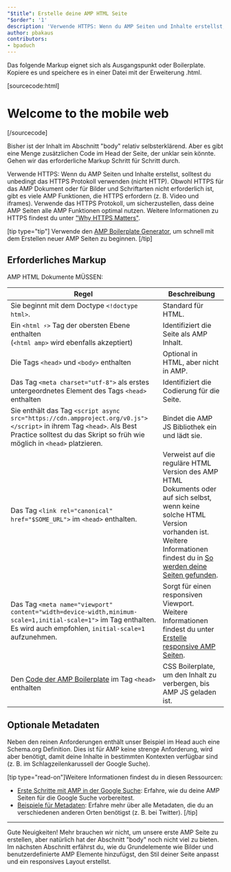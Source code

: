 ```yaml
---
"$title": Erstelle deine AMP HTML Seite
"$order": '1'
description: 'Verwende HTTPS: Wenn du AMP Seiten und Inhalte erstellst, solltest du unbedingt das HTTPS Protokoll verwenden (nicht HTTP). Obwohl HTTPS für das AMP Dokument oder für …'
author: pbakaus
contributors:
- bpaduch
---
```


Das folgende Markup eignet sich als Ausgangspunkt oder Boilerplate. Kopiere es und speichere es in einer Datei mit der Erweiterung .html.

[sourcecode:html]
<!doctype html>
<html amp lang="en">
  <head>
    <meta charset="utf-8">
    <script async src="https://cdn.ampproject.org/v0.js"></script>
    <title>Hello, AMPs</title>
    <link rel="canonical" href="{{doc.url}}">
    <meta name="viewport" content="width=device-width">
    <script type="application/ld+json">
      {
        "@context": "http://schema.org",
        "@type": "NewsArticle",
        "headline": "Open-source framework for publishing content",
        "datePublished": "2015-10-07T12:02:41Z",
        "image": [
          "logo.jpg"
        ]
      }
    </script>
    <style amp-boilerplate>body{-webkit-animation:-amp-start 8s steps(1,end) 0s 1 normal both;-moz-animation:-amp-start 8s steps(1,end) 0s 1 normal both;-ms-animation:-amp-start 8s steps(1,end) 0s 1 normal both;animation:-amp-start 8s steps(1,end) 0s 1 normal both}@-webkit-keyframes -amp-start{from{visibility:hidden}to{visibility:visible}}@-moz-keyframes -amp-start{from{visibility:hidden}to{visibility:visible}}@-ms-keyframes -amp-start{from{visibility:hidden}to{visibility:visible}}@-o-keyframes -amp-start{from{visibility:hidden}to{visibility:visible}}@keyframes -amp-start{from{visibility:hidden}to{visibility:visible}}</style><noscript><style amp-boilerplate>body{-webkit-animation:none;-moz-animation:none;-ms-animation:none;animation:none}</style></noscript>
  </head>
  <body>
    <h1>Welcome to the mobile web</h1>
  </body>
</html>
[/sourcecode]

Bisher ist der Inhalt im Abschnitt "body" relativ selbsterklärend. Aber es gibt eine Menge zusätzlichen Code im Head der Seite, der unklar sein könnte. Gehen wir das erforderliche Markup Schritt für Schritt durch.

Verwende HTTPS: Wenn du AMP Seiten und Inhalte erstellst, solltest du unbedingt das HTTPS Protokoll verwenden (nicht HTTP). Obwohl HTTPS für das AMP Dokument oder für Bilder und Schriftarten nicht erforderlich ist, gibt es viele AMP Funktionen, die HTTPS erfordern (z. B. Video und iframes). Verwende das HTTPS Protokoll, um sicherzustellen, dass deine AMP Seiten alle AMP Funktionen optimal nutzen. Weitere Informationen zu HTTPS findest du unter ["Why HTTPS Matters"](https://developers.google.com/web/fundamentals/security/encrypt-in-transit/why-https).

[tip type="tip"] Verwende den [AMP Boilerplate Generator](/boilerplate), um schnell mit dem Erstellen neuer AMP Seiten zu beginnen. [/tip]

## Erforderliches Markup

AMP HTML Dokumente MÜSSEN:

Regel | Beschreibung
--- | ---
Sie beginnt mit dem Doctype `<!doctype html>`. | Standard für HTML.
Ein `<html ⚡>` Tag der obersten Ebene enthalten <br>(`<html amp>` wird ebenfalls akzeptiert) | Identifiziert die Seite als AMP Inhalt.
Die Tags `<head>` und `<body>` enthalten | Optional in HTML, aber nicht in AMP.
Das Tag `<meta charset="utf-8">` als erstes untergeordnetes Element des Tags `<head>` enthalten | Identifiziert die Codierung für die Seite.
Sie enthält das Tag `<script async src="https://cdn.ampproject.org/v0.js"></script>` in ihrem Tag `<head>`. Als Best Practice solltest du das Skript so früh wie möglich in `<head>` platzieren. | Bindet die AMP JS Bibliothek ein und lädt sie.
Das Tag `<link rel="canonical" href="$SOME_URL">` im `<head>` enthalten. | Verweist auf die reguläre HTML Version des AMP HTML Dokuments oder auf sich selbst, wenn keine solche HTML Version vorhanden ist. Weitere Informationen findest du in [So werden deine Seiten gefunden](../../../../documentation/guides-and-tutorials/optimize-measure/discovery.md).
Das Tag `<meta name="viewport" content="width=device-width,minimum-scale=1,initial-scale=1">` im <code><head></code> Tag enthalten. Es wird auch empfohlen, <code>initial-scale=1</code> aufzunehmen. | Sorgt für einen responsiven Viewport. Weitere Informationen findest du unter [Erstelle responsive AMP Seiten](../../../../documentation/guides-and-tutorials/develop/style_and_layout/responsive_design.md).
Den [Code der AMP Boilerplate](../../../../documentation/guides-and-tutorials/learn/spec/amp-boilerplate.md) im Tag `<head>` enthalten | CSS Boilerplate, um den Inhalt zu verbergen, bis AMP JS geladen ist.

## Optionale Metadaten

Neben den reinen Anforderungen enthält unser Beispiel im Head auch eine Schema.org Definition. Dies ist für AMP keine strenge Anforderung, wird aber benötigt, damit deine Inhalte in bestimmten Kontexten verfügbar sind (z. B. im Schlagzeilenkarussell der Google Suche).

[tip type="read-on"]Weitere Informationen findest du in diesen Ressourcen:

- [Erste Schritte mit AMP in der Google Suche](https://developers.google.com/amp/docs): Erfahre, wie du deine AMP Seiten für die Google Suche vorbereitest.
- [Beispiele für Metadaten](https://github.com/ampproject/amphtml/tree/master/examples/metadata-examples): Erfahre mehr über alle Metadaten, die du an verschiedenen anderen Orten benötigst (z. B. bei Twitter). [/tip]

<hr>

Gute Neuigkeiten! Mehr brauchen wir nicht, um unsere erste AMP Seite zu erstellen, aber natürlich hat der Abschnitt "body" noch nicht viel zu bieten. Im nächsten Abschnitt erfährst du, wie du Grundelemente wie Bilder und benutzerdefinierte AMP Elemente hinzufügst, den Stil deiner Seite anpasst und ein responsives Layout erstellst.
